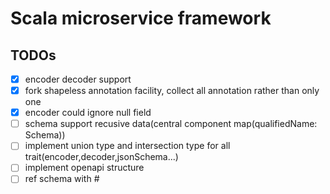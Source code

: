 # Scala microservice framework

## 

## TODOs
- [x] encoder decoder support
- [x] fork shapeless annotation facility, collect all annotation rather than only one
- [x] encoder could ignore null field
- [ ] schema support recusive data(central component map(qualifiedName: Schema))
- [ ] implement union type and intersection type for all trait(encoder,decoder,jsonSchema...)
- [ ] implement openapi structure
- [ ] ref schema with #